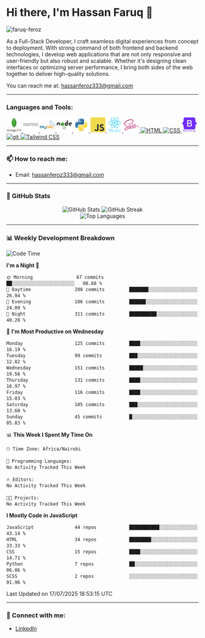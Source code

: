 # Hi there, I'm Hassan Faruq 👋

<p align="left"> <img src="https://komarev.com/ghpvc/?username=faruq-feroz&label=Profile%20views&color=0e75b6&style=flat" alt="faruq-feroz" /> </p>

As a Full-Stack Developer, I craft seamless digital experiences from concept to deployment. With strong command of both frontend and backend technologies, I develop web applications that are not only responsive and user-friendly but also robust and scalable. Whether it's designing clean interfaces or optimizing server performance, I bring both sides of the web together to deliver high-quality solutions.

You can reach me at: [hassanferoz333@gmail.com](mailto:hassanferoz333@gmail.com)

---

<h3 align="left">Languages and Tools:</h3>
<p align="left">
     <a href="https://www.mongodb.com/" target="_blank" rel="noreferrer"> 
        <img src="https://raw.githubusercontent.com/devicons/devicon/master/icons/mongodb/mongodb-original-wordmark.svg" alt="mongodb" width="40" height="40"/> 
    </a>
     <a href="https://expressjs.com" target="_blank" rel="noreferrer"> 
        <img src="https://raw.githubusercontent.com/devicons/devicon/master/icons/express/express-original-wordmark.svg" alt="express" width="40" height="40"/> 
    </a>
      <a href="https://www.mysql.com/" target="_blank" rel="noreferrer"> 
        <img src="https://raw.githubusercontent.com/devicons/devicon/master/icons/mysql/mysql-original-wordmark.svg" alt="mysql" width="40" height="40"/> 
    </a>
    <a href="https://nodejs.org" target="_blank" rel="noreferrer"> 
        <img src="https://raw.githubusercontent.com/devicons/devicon/master/icons/nodejs/nodejs-original-wordmark.svg" alt="nodejs" width="40" height="40"/> 
    </a>
    <a href="https://www.python.org" target="_blank" rel="noreferrer"> 
        <img src="https://raw.githubusercontent.com/devicons/devicon/master/icons/python/python-original.svg" alt="python" width="40" height="40"/> 
    </a>
     <a href="https://developer.mozilla.org/en-US/docs/Web/JavaScript" target="_blank" rel="noreferrer"> 
        <img src="https://raw.githubusercontent.com/devicons/devicon/master/icons/javascript/javascript-original.svg" alt="javascript" width="40" height="40"/> 
    </a>
     <a href="https://reactjs.org/" target="_blank" rel="noreferrer"> 
        <img src="https://raw.githubusercontent.com/devicons/devicon/master/icons/react/react-original-wordmark.svg" alt="react" width="40" height="40"/> 
    </a>
      <a href="https://sass-lang.com" target="_blank" rel="noreferrer"> 
        <img src="https://raw.githubusercontent.com/devicons/devicon/master/icons/sass/sass-original.svg" alt="sass" width="40" height="40"/> 
    </a>
    <a href="https://www.w3.org/html/" target="_blank" rel="noreferrer"> 
        <img src="https://i.pinimg.com/474x/ca/e1/b4/cae1b4f6b223fe5a7bb712b680cffa67.jpg" alt="HTML" width="40" height="40"/> 
    </a>
       <a href="https://www.w3schools.com/css/" target="_blank" rel="noreferrer"> 
        <img src="https://i.pinimg.com/474x/b7/c2/e5/b7c2e508920a1168b94dea8675fa311d.jpg" alt="CSS" width="40" height="40"/> 
    </a>
     <a href="https://getbootstrap.com" target="_blank" rel="noreferrer"> 
        <img src="https://raw.githubusercontent.com/devicons/devicon/master/icons/bootstrap/bootstrap-plain-wordmark.svg" alt="bootstrap" width="40" height="40"/> 
    </a>
     <a href="https://git-scm.com/" target="_blank" rel="noreferrer"> 
        <img src="https://www.vectorlogo.zone/logos/git-scm/git-scm-icon.svg" alt="git" width="40" height="40"/> 
    </a>
    <a href="https://tailwindcss.com/" target="_blank" rel="noreferrer"> 
        <img src="https://i.pinimg.com/474x/99/dd/b6/99ddb6c710178e5b86ddf84882f0459e.jpg" alt="Tailwind CSS" width="40" height="40"/> 
    </a> 
</p>

---

### 📫 How to reach me:
- Email: [hassanferoz333@gmail.com](mailto:hassanferoz333@gmail.com)

---

### 🌟 GitHub Stats

<div align="center">
  <img src="https://github-readme-stats.vercel.app/api?username=Faruq-Feroz&show_icons=true&theme=radical&include_all_commits=true&count_private=true&hide_border=true" alt="GitHub Stats" width="48%" />
  <img src="https://github-readme-streak-stats.herokuapp.com/?user=Faruq-Feroz&theme=radical&hide_border=true" alt="GitHub Streak" width="48%" />
</div>

<div align="center">
  <img src="https://github-readme-stats.vercel.app/api/top-langs/?username=Faruq-Feroz&layout=compact&theme=radical&hide_border=true&langs_count=10&count_private=true" alt="Top Languages" width="50%" />
</div>

---

### 📊 Weekly Development Breakdown

<!--START_SECTION:waka-->
![Code Time](http://img.shields.io/badge/Code%20Time-0%20secs-blue)

**I'm a Night 🦉** 

```text
🌞 Morning                67 commits          ██░░░░░░░░░░░░░░░░░░░░░░░   08.68 % 
🌆 Daytime                208 commits         ███████░░░░░░░░░░░░░░░░░░   26.94 % 
🌃 Evening                186 commits         ██████░░░░░░░░░░░░░░░░░░░   24.09 % 
🌙 Night                  311 commits         ██████████░░░░░░░░░░░░░░░   40.28 % 
```
📅 **I'm Most Productive on Wednesday** 

```text
Monday                   125 commits         ████░░░░░░░░░░░░░░░░░░░░░   16.19 % 
Tuesday                  99 commits          ███░░░░░░░░░░░░░░░░░░░░░░   12.82 % 
Wednesday                151 commits         █████░░░░░░░░░░░░░░░░░░░░   19.56 % 
Thursday                 131 commits         ████░░░░░░░░░░░░░░░░░░░░░   16.97 % 
Friday                   116 commits         ████░░░░░░░░░░░░░░░░░░░░░   15.03 % 
Saturday                 105 commits         ███░░░░░░░░░░░░░░░░░░░░░░   13.60 % 
Sunday                   45 commits          █░░░░░░░░░░░░░░░░░░░░░░░░   05.83 % 
```


📊 **This Week I Spent My Time On** 

```text
🕑︎ Time Zone: Africa/Nairobi

💬 Programming Languages: 
No Activity Tracked This Week

🔥 Editors: 
No Activity Tracked This Week

🐱‍💻 Projects: 
No Activity Tracked This Week
```

**I Mostly Code in JavaScript** 

```text
JavaScript               44 repos            ███████████░░░░░░░░░░░░░░   43.14 % 
HTML                     34 repos            ████████░░░░░░░░░░░░░░░░░   33.33 % 
CSS                      15 repos            ████░░░░░░░░░░░░░░░░░░░░░   14.71 % 
Python                   7 repos             ██░░░░░░░░░░░░░░░░░░░░░░░   06.86 % 
SCSS                     2 repos             ░░░░░░░░░░░░░░░░░░░░░░░░░   01.96 % 
```




 Last Updated on 17/07/2025 18:53:15 UTC
<!--END_SECTION:waka-->

---

### 🔗 Connect with me:
- [LinkedIn](https://www.linkedin.com/in/faruq-hassan-733899349/)
